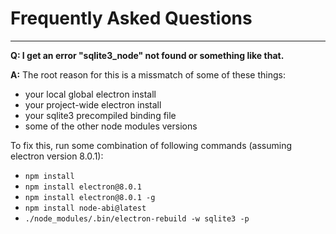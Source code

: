 # Frequently Asked Questions

--- 

**Q: I get an error "sqlite3_node" not found or something like that.**

**A:** The root reason for this is a missmatch of some of these things:
  * your local global electron install
  * your project-wide electron install
  * your sqlite3 precompiled binding file
  * some of the other node modules versions

To fix this, run some combination of following commands (assuming electron version 8.0.1):
  * `npm install`
  * `npm install electron@8.0.1`
  * `npm install electron@8.0.1 -g`
  * `npm install node-abi@latest`
  * `./node_modules/.bin/electron-rebuild -w sqlite3 -p`
